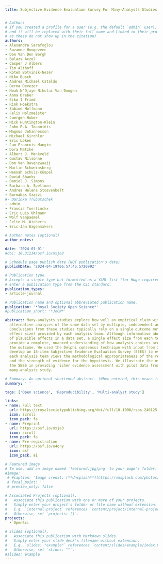 ```yaml
---
title: Subjective Evidence Evaluation Survey For Many-Analysts Studies


# Authors
# If you created a profile for a user (e.g. the default `admin` user), write the username (folder name) here
# and it will be replaced with their full name and linked to their profile. (Does not work for names with special characters
# as these do not show up in the citation)  
authors:
- Alexandra Sarafoglou
- Suzanne Hoogeveen
- Don Van Den Bergh
- Balazs Aczel
- Casper J Albers
- Tim Althoff
- Rotem Botvinik-Nezer
- Niko Busch
- Andrea Michael Cataldo
- Berna Devezer
- Noah N'Djaye Nikolai Van Dongen
- Anna Dreber
- Eiko I Fried
- Rink Hoekstra
- Sabine Hoffmann
- Felix Holzmeister
- Juergen Huber
- Nick Huntington-Klein
- John P.A. Ioannidis
- Magnus Johannesson
- Michael Kirchler
- Eric Loken
- Jan-Francois Mangin
- Dora Matzke
- Albert J. Menkveld
- Gustav Nilsonne
- Don Van Ravenzwaaij
- Martin Schweinsberg
- Hannah Schulz-Kümpel
- David Shanks
- Daniel J. Simons
- Barbara A. Spellman
- Andrea Helena Stoevenbelt
- Barnabas Szaszi
#- Darinka Trübutschek
- admin
- Francis Tuerlinckx
- Eric Luis Uhlmann
- Wolf Vanpaemel
- Jelte M. Wicherts
- Eric-Jan Wagenmakers

# Author notes (optional)
author_notes:

date: '2024-01-01'
#doi: 10.31234/osf.io/mxje3

# Schedule page publish date (NOT publication's date).
publishDate: '2024-04-19T05:57:45.572099Z'

# Publication type.
# Accepts a single type but formatted as a YAML list (for Hugo requirements).
# Enter a publication type from the CSL standard.
publication_types:
- article-journal

# Publication name and optional abbreviated publication name.
publication: '*Royal Society Open Science*'
#publication_short: '*JoCN*'

abstract: Many-analysts studies explore how well an empirical claim withstands plausible
  alternative analyses of the same data set by multiple, independent analysis teams.
  Conclusions from these studies typically rely on a single outcome metric (e.g.,
  effect size) provided by each analysis team. Although informative about the range
  of plausible effects in a data set, a single effect size from each team does not
  provide a complete, nuanced understanding of how analysis choices are related to
  the outcome. We used the Delphi consensus technique with input from 37 experts to
  develop an 18-item Subjective Evidence Evaluation Survey (SEES) to evaluate how
  each analysis team views the methodological appropriateness of the research design
  and the strength of evidence for the hypothesis. We illustrate the usefulness of
  the SEES in providing richer evidence assessment with pilot data from a previous
  many-analysts study.

# Summary. An optional shortened abstract. (When entered, this means it won't be displayed on the front page)
summary: ' '

tags: ['Open science', 'Reproducibility', 'Multi-analyst study']

links:
- name: Full text
  url: https://royalsocietypublishing.org/doi/full/10.1098/rsos.240125
  icon: scroll
  icon_pack: fa
- name: Preprint
  url: https://osf.io/mxje3
  icon: scroll
  icon_pack: fa
- name: Pre-registration
  url: https://osf.io/e4qny
  icon: osf
  icon_pack: ai

# Featured image
# To use, add an image named `featured.jpg/png` to your page's folder.
#image:
 # #caption: 'Image credit: [**Unsplash**](https://unsplash.com/photos/pLCdAaMFLTE)'
 # focal_point: ''
 # preview_only: false

# Associated Projects (optional).
#   Associate this publication with one or more of your projects.
#   Simply enter your project's folder or file name without extension.
#   E.g. `internal-project` references `content/project/internal-project/index.md`.
#   Otherwise, set `projects: []`.
projects:
  - OpenSci

# Slides (optional).
#   Associate this publication with Markdown slides.
#   Simply enter your slide deck's filename without extension.
#   E.g. `slides: "example"` references `content/slides/example/index.md`.
#   Otherwise, set `slides: ""`.
#slides: example
---
```

